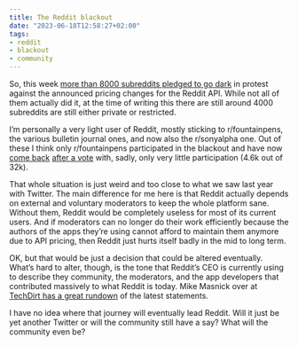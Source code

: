 ```yaml
---
title: The Reddit blackout
date: "2023-06-18T12:58:27+02:00"
tags:
- reddit
- blackout
- community
---
```


So, this week [more than 8000 subreddits pledged to go dark](https://reddark.untone.uk/) in protest against the announced pricing changes for the Reddit API. While not all of them actually did it, at the time of writing this there are still around 4000 subreddits are still either private or restricted. 

I’m personally a very light user of Reddit, mostly sticking to r/fountainpens, the various bulletin journal ones, and now also the r/sonyalpha one. Out of these I think only r/fountainpens participated in the blackout and have now [come back](https://www.reddit.com/r/fountainpens/comments/14b12on/mod_reopening_and_an_update/) [after a vote](https://www.reddit.com/r/fountainpens/comments/1497v38/mod_update_blackout_and_community_involvement_vote/) with, sadly, only very little participation (4.6k out of 32k).

That whole situation is just weird and too close to what we saw last year with Twitter. The main difference for me here is that Reddit actually depends on external and voluntary moderators to keep the whole platform sane. Without them, Reddit would be completely useless for most of its current users. And if moderators can no longer do their work efficiently because the authors of the apps they’re using cannot afford to maintain them anymore due to API pricing, then Reddit just hurts itself badly in the mid to long term.

OK, but that would be just a decision that could be altered eventually. What’s hard to alter, though, is the tone that Reddit’s CEO is currently using to describe they community, the moderators, and the app developers that contributed massively to what Reddit is today. Mike Masnick over at [TechDirt has a great rundown](https://www.techdirt.com/2023/06/16/reddit-ceo-triples-down-insults-protesters-whines-about-not-making-enough-money-from-reddit-users/) of the latest statements.

I have no idea where that journey will eventually lead Reddit. Will it just be yet another Twitter or will the community still have a say? What will the community even be?
